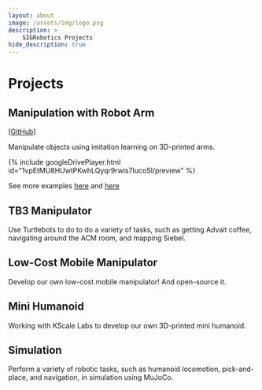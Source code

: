 ```yaml
---
layout: about
image: /assets/img/logo.png
description: >
    SIGRobotics Projects
hide_description: true
---
```


# Projects

## Manipulation with Robot Arm
[[GitHub](https://github.com/SIGRobotics-UIUC/lerobot)]

Manipulate objects using imitation learning on 3D-printed arms.

{% include googleDrivePlayer.html id="1vpEtMU8HUwtPKwhLQyqr9rwis7IucoSl/preview" %}

See more examples [here](https://x.com/adv8p/status/1838255612691390677) and [here](https://x.com/adv8p/status/1831748218054701112)

## TB3 Manipulator
Use Turtlebots to do to do a variety of tasks, such as getting Advait coffee, navigating around the ACM room, and mapping Siebel. 

## Low-Cost Mobile Manipulator
Develop our own low-cost mobile manipulator! And open-source it.

## Mini Humanoid
Working with KScale Labs to develop our own 3D-printed mini humanoid.

## Simulation
Perform a variety of robotic tasks, such as humanoid locomotion, pick-and-place, and navigation, in simulation using MuJoCo.